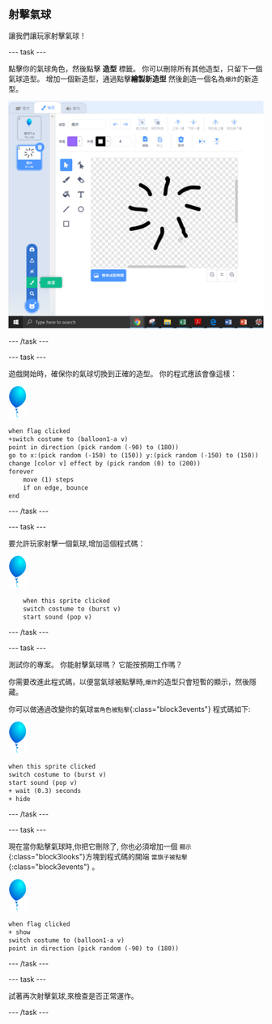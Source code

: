 ## 射擊氣球

讓我們讓玩家射擊氣球！

--- task ---

點擊你的氣球角色，然後點擊 **造型** 標籤。 你可以刪除所有其他造型，只留下一個氣球造型。 增加一個新造型，通過點擊**繪製新造型** 然後創造一個名為`爆炸`的新造型。

![氣球造型叫爆炸](images/balloons-costume.png)

--- /task ---

--- task ---

遊戲開始時，確保你的氣球切換到正確的造型。 你的程式應該會像這樣：

![氣球角色](images/balloon-sprite.png)

```blocks3
when flag clicked
+switch costume to (balloon1-a v)
point in direction (pick random (-90) to (180))
go to x:(pick random (-150) to (150)) y:(pick random (-150) to (150))
change [color v] effect by (pick random (0) to (200))
forever
    move (1) steps
    if on edge, bounce
end
```

--- /task ---

--- task ---

要允許玩家射擊一個氣球,增加這個程式碼：

![氣球角色](images/balloon-sprite.png)

```blocks3
    when this sprite clicked
    switch costume to (burst v)
    start sound (pop v)
```

--- /task ---

--- task ---

測試你的專案。 你能射擊氣球嗎？ 它能按預期工作嗎？

你需要改進此程式碼，以便當氣球被點擊時,`爆炸`的造型只會短暫的顯示，然後隱藏。

你可以做通過改變你的氣球`當角色被點擊`{:class="block3events"} 程式碼如下:

![氣球角色](images/balloon-sprite.png)

```blocks3
when this sprite clicked
switch costume to (burst v)
start sound (pop v)
+ wait (0.3) seconds
+ hide
```

--- /task ---

--- task ---

現在當你點擊氣球時,你把它刪除了, 你也必須增加一個 `顯示`{:class="block3looks"}方塊到程式碼的開端 `當旗子被點擊`{:class="block3events"} 。

![氣球角色](images/balloon-sprite.png)

```blocks3
when flag clicked
+ show
switch costume to (balloon1-a v)
point in direction (pick random (-90) to (180))
```

--- /task ---

--- task ---

試著再次射擊氣球,來檢查是否正常運作。

--- /task ---
